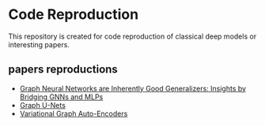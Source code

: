 # Code Reproduction

This repository is created for code reproduction of classical deep models or interesting papers.

## papers reproductions

- [Graph Neural Networks are Inherently Good Generalizers: Insights by Bridging GNNs and MLPs](PMLP/README.md)
- [Graph U-Nets](GraphU-net/README.md)
- [Variational Graph Auto-Encoders](VGAE/README.md)